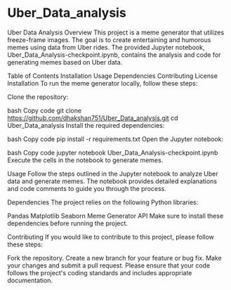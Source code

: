 # Uber_Data_analysis
Uber Data Analysis
Overview
This project is a meme generator that utilizes freeze-frame images. The goal is to create entertaining and humorous memes using data from Uber rides. The provided Jupyter notebook, Uber_Data_Analysis-checkpoint.ipynb, contains the analysis and code for generating memes based on Uber data.

Table of Contents
Installation
Usage
Dependencies
Contributing
License
Installation
To run the meme generator locally, follow these steps:

Clone the repository:

bash
Copy code
git clone https://github.com/dhakshan751/Uber_Data_analysis.git
cd Uber_Data_analysis
Install the required dependencies:

bash
Copy code
pip install -r requirements.txt
Open the Jupyter notebook:

bash
Copy code
jupyter notebook Uber_Data_Analysis-checkpoint.ipynb
Execute the cells in the notebook to generate memes.

Usage
Follow the steps outlined in the Jupyter notebook to analyze Uber data and generate memes. The notebook provides detailed explanations and code comments to guide you through the process.

Dependencies
The project relies on the following Python libraries:

Pandas
Matplotlib
Seaborn
Meme Generator API
Make sure to install these dependencies before running the project.

Contributing
If you would like to contribute to this project, please follow these steps:

Fork the repository.
Create a new branch for your feature or bug fix.
Make your changes and submit a pull request.
Please ensure that your code follows the project's coding standards and includes appropriate documentation.
